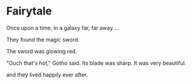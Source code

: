 # Fairytale

Once upon a time, in a galaxy far, far away ...

They found the magic sword.

The sword was glowing red.

"Ouch that's hot," Gotho said.
Its blade was sharp.
It was very beautiful.

and they lived happily ever after.
